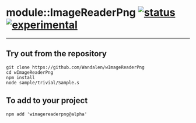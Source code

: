 
# module::ImageReaderPng  [![status](https://github.com/Wandalen/wImageReaderPng/workflows/publish/badge.svg)](https://github.com/Wandalen/wImageReaderPng/actions?query=workflow%3Apublish) [![experimental](https://img.shields.io/badge/stability-experimental-orange.svg)](https://github.com/emersion/stability-badges#experimental)

___

## Try out from the repository
```
git clone https://github.com/Wandalen/wImageReaderPng
cd wImageReaderPng
npm install
node sample/trivial/Sample.s
```

## To add to your project
```
npm add 'wimagereaderpng@alpha'
```




